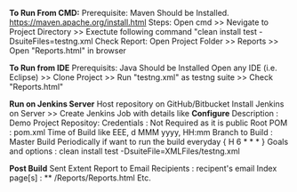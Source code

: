 **To Run From CMD:**
Prerequisite: Maven Should be Installed. https://maven.apache.org/install.html
Steps: Open cmd >> Nevigate to Project Directory >> Exectute following command "clean install test -DsuiteFiles=testng.xml
Check Report: Open Project Folder >> Reports >> Open "Reports.html" in browser

**To Run from IDE**
Prerequisits: Java Should be Installed 
Open any IDE (i.e. Eclipse) >> Clone Project >> Run "testng.xml" as testng suite >> Check "Reports.html"

**Run on Jenkins Server**
Host repository on GitHub/Bitbucket 
Install Jenkins on Server >> Create Jenkins Job with details like 
**Configure**
  Description : Demo Project
  Repositoy:
  Credentials : Not Required as it is public
  Root POM : pom.xml
  Time of Build like EEE, d MMM yyyy, HH:mm
  Branch to Build : Master
  Build Periodically if want to run the build everyday { H 6  * * * }
  Goals and options : clean install test -DsuiteFile=XMLFiles/testng.xml
  
**Post Build**
  Sent Extent Report to Email
  Recipients : recipent's email
  Index page[s] : ** /Reports/Reports.html
  Etc. 
